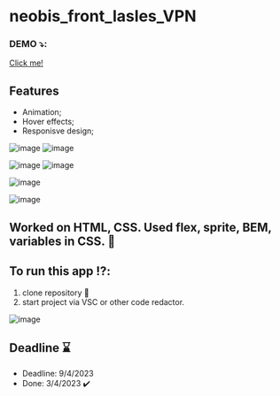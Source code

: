 ﻿# neobis_front_lasles_VPN
 
 ### DEMO :arrow_heading_down::
 [Click me!]( https://katyakan.github.io/neobis_front_lasles_VPN/)


## Features

- Animation;
- Hover effects;
- Responisve design;

![image]( https://user-images.githubusercontent.com/106536102/229408424-5f819057-67c5-4565-bd79-e5cff11b7fcf.png)  ![image](https://user-images.githubusercontent.com/106536102/229408447-d99fa519-b935-44d4-becf-3cb04a136b28.png)

![image](https://user-images.githubusercontent.com/106536102/229407875-b39c2ca4-eff4-49df-9c73-6066b397a27f.png)
![image](https://user-images.githubusercontent.com/106536102/229407890-a5320678-e48f-47cd-8dab-140702bf263a.png)

![image](https://user-images.githubusercontent.com/106536102/229407700-9f26749b-dfd3-4068-9fb2-59deda19e0a7.png)

![image](https://user-images.githubusercontent.com/106536102/229407761-e0f4269a-27b6-444c-aef2-97f0c67889a6.png)


## Worked on HTML, CSS. Used flex, sprite, BEM, variables in CSS. :hammer: 

## To run this app :interrobang::
1. clone repository :floppy_disk:
2. start project via VSC or other code redactor.

![image](https://user-images.githubusercontent.com/106536102/229408120-9ca33b60-a4c2-48f9-853e-4364797d6c5e.png)

## Deadline :hourglass:

- Deadline: 9/4/2023
 - Done: 3/4/2023 :heavy_check_mark:
